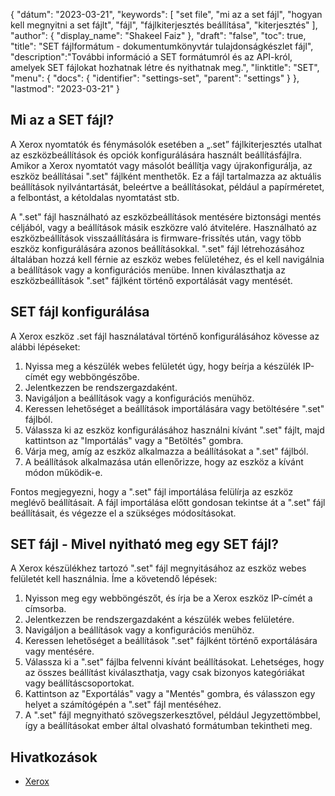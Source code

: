 {
"dátum": "2023-03-21",
  "keywords": [
"set file",
"mi az a set fájl",
"hogyan kell megnyitni a set fájlt",
"fájl",
"fájlkiterjesztés beállítása",
"kiterjesztés"
],
  "author": {
"display_name": "Shakeel Faiz"
},
"draft": "false",
"toc": true,
"title": "SET fájlformátum - dokumentumkönyvtár tulajdonságkészlet fájl",
  "description":"További információ a SET formátumról és az API-król, amelyek SET fájlokat hozhatnak létre és nyithatnak meg.",
  "linktitle": "SET",
  "menu": {
    "docs": {
      "identifier": "settings-set",
      "parent": "settings"
}
},
"lastmod": "2023-03-21"
}

## Mi az a SET fájl?

A Xerox nyomtatók és fénymásolók esetében a „.set” fájlkiterjesztés utalhat az eszközbeállítások és opciók konfigurálására használt beállításfájlra. Amikor a Xerox nyomtatót vagy másolót beállítja vagy újrakonfigurálja, az eszköz beállításai ".set" fájlként menthetők. Ez a fájl tartalmazza az aktuális beállítások nyilvántartását, beleértve a beállításokat, például a papírméretet, a felbontást, a kétoldalas nyomtatást stb.

A ".set" fájl használható az eszközbeállítások mentésére biztonsági mentés céljából, vagy a beállítások másik eszközre való átvitelére. Használható az eszközbeállítások visszaállítására is firmware-frissítés után, vagy több eszköz konfigurálására azonos beállításokkal. ".set" fájl létrehozásához általában hozzá kell férnie az eszköz webes felületéhez, és el kell navigálnia a beállítások vagy a konfigurációs menübe. Innen kiválaszthatja az eszközbeállítások ".set" fájlként történő exportálását vagy mentését.

## SET fájl konfigurálása

A Xerox eszköz .set fájl használatával történő konfigurálásához kövesse az alábbi lépéseket:

1. Nyissa meg a készülék webes felületét úgy, hogy beírja a készülék IP-címét egy webböngészőbe.
2. Jelentkezzen be rendszergazdaként.
3. Navigáljon a beállítások vagy a konfigurációs menühöz.
4. Keressen lehetőséget a beállítások importálására vagy betöltésére ".set" fájlból.
5. Válassza ki az eszköz konfigurálásához használni kívánt ".set" fájlt, majd kattintson az "Importálás" vagy a "Betöltés" gombra.
6. Várja meg, amíg az eszköz alkalmazza a beállításokat a ".set" fájlból.
7. A beállítások alkalmazása után ellenőrizze, hogy az eszköz a kívánt módon működik-e.

Fontos megjegyezni, hogy a ".set" fájl importálása felülírja az eszköz meglévő beállításait. A fájl importálása előtt gondosan tekintse át a ".set" fájl beállításait, és végezze el a szükséges módosításokat.

## SET fájl - Mivel nyitható meg egy SET fájl?

A Xerox készülékhez tartozó ".set" fájl megnyitásához az eszköz webes felületét kell használnia. Íme a követendő lépések:

1. Nyisson meg egy webböngészőt, és írja be a Xerox eszköz IP-címét a címsorba.
2. Jelentkezzen be rendszergazdaként a készülék webes felületére.
3. Navigáljon a beállítások vagy a konfigurációs menühöz.
4. Keressen lehetőséget a beállítások ".set" fájlként történő exportálására vagy mentésére.
5. Válassza ki a ".set" fájlba felvenni kívánt beállításokat. Lehetséges, hogy az összes beállítást kiválaszthatja, vagy csak bizonyos kategóriákat vagy beállításcsoportokat.
6. Kattintson az "Exportálás" vagy a "Mentés" gombra, és válasszon egy helyet a számítógépén a ".set" fájl mentéséhez.
7. A ".set" fájl megnyitható szövegszerkesztővel, például Jegyzettömbbel, így a beállításokat ember által olvasható formátumban tekintheti meg.

## Hivatkozások
* [Xerox](https://en.wikipedia.org/wiki/Xerox)

